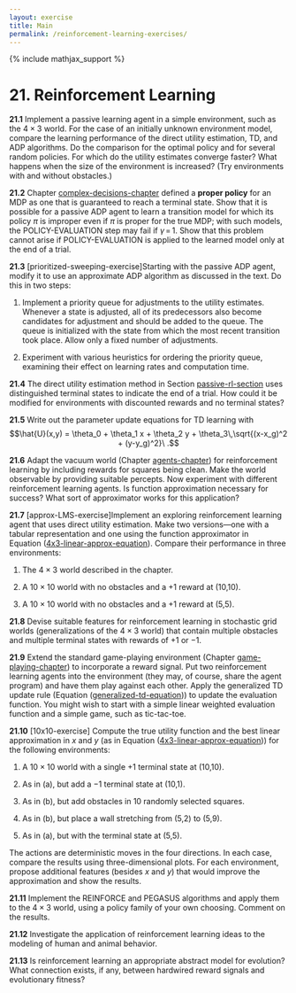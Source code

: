 ```yaml
---
layout: exercise
title: Main
permalink: /reinforcement-learning-exercises/
---
```


{% include mathjax_support %}

# 21. Reinforcement Learning

**21.1** Implement a passive learning agent in a simple environment, such as the
$4\times 3$ world. For the case of an initially unknown environment
model, compare the learning performance of the direct utility
estimation, TD, and ADP algorithms. Do the comparison for the optimal
policy and for several random policies. For which do the utility
estimates converge faster? What happens when the size of the environment
is increased? (Try environments with and without obstacles.)

**21.2** Chapter [complex-decisions-chapter](#/) defined a
**proper policy** for an MDP as one that is
guaranteed to reach a terminal state. Show that it is possible for a
passive ADP agent to learn a transition model for which its policy $\pi$
is improper even if $\pi$ is proper for the true MDP; with such models,
the POLICY-EVALUATION step may fail if $\gamma{{\,=\,}}1$. Show that this problem cannot
arise if POLICY-EVALUATION is applied to the learned model only at the end of a trial.

**21.3** \[prioritized-sweeping-exercise\]Starting with the passive ADP agent,
modify it to use an approximate ADP algorithm as discussed in the text.
Do this in two steps:

1.  Implement a priority queue for adjustments to the utility estimates.
    Whenever a state is adjusted, all of its predecessors also become
    candidates for adjustment and should be added to the queue. The
    queue is initialized with the state from which the most recent
    transition took place. Allow only a fixed number of adjustments.

2.  Experiment with various heuristics for ordering the priority queue,
    examining their effect on learning rates and computation time.

**21.4** The direct utility estimation method in
Section [passive-rl-section](#/) uses distinguished terminal
states to indicate the end of a trial. How could it be modified for
environments with discounted rewards and no terminal states?

**21.5** Write out the parameter update equations for TD learning with
$$\hat{U}(x,y) = \theta_0 + \theta_1 x + \theta_2 y + \theta_3\,\sqrt{(x-x_g)^2 + (y-y_g)^2}\ .$$

**21.6** Adapt the vacuum world (Chapter [agents-chapter](#/)) for
reinforcement learning by including rewards for squares being clean.
Make the world observable by providing suitable percepts. Now experiment
with different reinforcement learning agents. Is function approximation
necessary for success? What sort of approximator works for this
application?

**21.7** \[approx-LMS-exercise\]Implement an exploring reinforcement learning
agent that uses direct utility estimation. Make two versions—one with a
tabular representation and one using the function approximator in
Equation ([4x3-linear-approx-equation](#/)). Compare their
performance in three environments:

1.  The $4\times 3$ world described in the chapter.

2.  A ${10}\times {10}$ world with no obstacles and a +1 reward
    at (10,10).

3.  A ${10}\times {10}$ world with no obstacles and a +1 reward
    at (5,5).

**21.8** Devise suitable features for reinforcement learning in stochastic grid
worlds (generalizations of the $4\times 3$ world) that contain multiple
obstacles and multiple terminal states with rewards of $+1$ or $-1$.

**21.9** Extend the standard game-playing environment
(Chapter [game-playing-chapter](#/)) to incorporate a reward
signal. Put two reinforcement learning agents into the environment (they
may, of course, share the agent program) and have them play against each
other. Apply the generalized TD update rule
(Equation ([generalized-td-equation](#/))) to update the
evaluation function. You might wish to start with a simple linear
weighted evaluation function and a simple game, such as tic-tac-toe.

**21.10** \[10x10-exercise\] Compute the true utility function and the best linear
approximation in $x$ and $y$ (as in
Equation ([4x3-linear-approx-equation](#/))) for the
following environments:

1.  A ${10}\times {10}$ world with a single $+1$ terminal state
    at (10,10).

2.  As in (a), but add a $-1$ terminal state at (10,1).

3.  As in (b), but add obstacles in 10 randomly selected squares.

4.  As in (b), but place a wall stretching from (5,2) to (5,9).

5.  As in (a), but with the terminal state at (5,5).

The actions are deterministic moves in the four directions. In each
case, compare the results using three-dimensional plots. For each
environment, propose additional features (besides $x$ and $y$) that
would improve the approximation and show the results.

**21.11** Implement the REINFORCE and PEGASUS algorithms and apply them to the $4\times 3$ world,
using a policy family of your own choosing. Comment on the results.

**21.12** Investigate the application of reinforcement learning ideas to the
modeling of human and animal behavior.

**21.13** Is reinforcement learning an appropriate abstract model for evolution?
What connection exists, if any, between hardwired reward signals and
evolutionary fitness?
